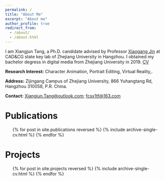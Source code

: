 ```yaml
---
permalink: /
title: "About Me"
excerpt: "About me"
author_profile: true
redirect_from: 
  - /about/
  - /about.html
---
```


I am Xiangjun Tang, a Ph.D. candidate advised by Professor [Xiaogang Jin](http://www.cad.zju.edu.cn/home/jin/) at CAD&CG state key lab of Zhejiang University in Hangzhou. I obtained my bachelor degress in digital media from Zhejiang University in 2019. [CV](https://yuyujunjun.github.io/files/CV/cv.pdf)


**Research Interest:** Character Animation, Portrait Editing, Virtual Reality,.

**Address:** Zijingang Campus of Zhejiang University, 866 Yuhangtang Rd, Hangzhou 310058, P.R. China.

**Contact:** Xiangjun.Tang@outlook.com; fcsx1tf@163.com

Publications
======
  <ul>{% for post in site.publications reversed %}
    {% include archive-single-cv.html %}
  {% endfor %}</ul>

Projects
=======
  <ul>{% for post in site.projects reversed %}
    {% include archive-single-cv.html %}
  {% endfor %}</ul>

